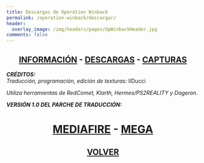 ```yaml
---
title: Descargas de Operation Winback
permalink: /operation-winback/descargar/
header:
  overlay_image: /img/headers/pages/OpWinbackHeader.jpg
comments: false
---
```

<h2 style="text-align: center;"><strong><a href="/operation-winback/informacion/">INFORMACIÓN</a> - <a href="/operation-winback/descargar/">DESCARGAS</a> - <a href="/operation-winback/capturas/">CAPTURAS</a></strong></h2>

_**CRÉDITOS:**_  
_Traducción, programación, edición de texturas:_ IlDucci

_Utiliza herramientas de RedComet, Klarth, Hermes/PS2REALITY y Dageron._

_**VERSIÓN 1.0 DEL PARCHE DE TRADUCCIÓN:**_

<h1 style="text-align: center;"><strong><a href="http://www.mediafire.com/file/d62ad9wt82ds8oi/OPWB-V10-ESP.7z">MEDIAFIRE</a> - <a href="https://mega.nz/#!kQEQlZ5S!q8oV02gy-uaH87MaHTb9vOPv9Pppf3ckwYL8x11pSOE">MEGA</a></strong></h1>

<h2 style="text-align: center;"><a href="/operation-winback/"><strong>VOLVER</strong></a></h2>


